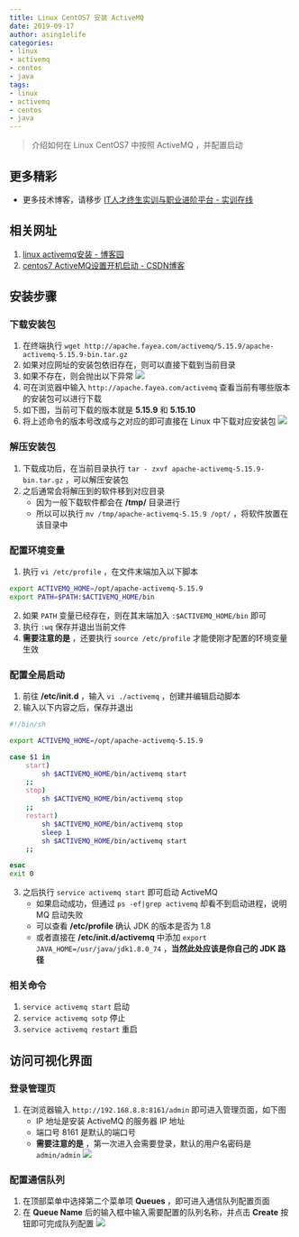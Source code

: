 ```yaml
---
title: Linux CentOS7 安装 ActiveMQ
date: 2019-09-17
author: asing1elife
categories:
- linux
- activemq
- centos
- java
tags:
- linux
- activemq
- centos
- java
---
```

> 介绍如何在 Linux CentOS7 中按照 ActiveMQ ，并配置启动  

## 更多精彩
*  更多技术博客，请移步 [IT人才终生实训与职业进阶平台 - 实训在线](https://shixun.online)

## 相关网址
1. [linux activemq安装 - 博客园](https://www.cnblogs.com/wenchengqingfeng/p/9896824.html)
2. [centos7 ActiveMQ设置开机启动 - CSDN博客](https://blog.csdn.net/u012249177/article/details/81322874)

## 安装步骤
### 下载安装包
1. 在终端执行 `wget http://apache.fayea.com/activemq/5.15.9/apache-activemq-5.15.9-bin.tar.gz`
2. 如果对应网址的安装包依旧存在，则可以直接下载到当前目录
3. 如果不存在，则会抛出以下异常
![](http://asing1elife.com/sources/images/3B36DF49-6161-4ACC-906A-0A2F0F3D2B8D.png)
4. 可在浏览器中输入 `http://apache.fayea.com/activemq` 查看当前有哪些版本的安装包可以进行下载
5. 如下图，当前可下载的版本就是 **5.15.9** 和 **5.15.10**
6. 将上述命令的版本号改成与之对应的即可直接在 Linux 中下载对应安装包
![](http://asing1elife.com/sources/images/913F65CD-2126-4605-B0F2-AC2C8AF20B0A.png)

### 解压安装包
1. 下载成功后，在当前目录执行 `tar - zxvf apache-activemq-5.15.9-bin.tar.gz` ，可以解压安装包
2. 之后通常会将解压到的软件移到对应目录
	* 因为一般下载软件都会在 **/tmp/** 目录进行
	* 所以可以执行 `mv /tmp/apache-activemq-5.15.9 /opt/` ，将软件放置在该目录中

### 配置环境变量
1. 执行 `vi /etc/profile` ，在文件末端加入以下脚本

```sh
export ACTIVEMQ_HOME=/opt/apache-activemq-5.15.9
export PATH=$PATH:$ACTIVEMQ_HOME/bin
```
2. 如果 `PATH` 变量已经存在，则在其末端加入 `:$ACTIVEMQ_HOME/bin` 即可
3. 执行 `:wq` 保存并退出当前文件
4. **需要注意的是** ，还要执行 `source /etc/profile` 才能使刚才配置的环境变量生效

### 配置全局启动
1. 前往 **/etc/init.d** ，输入 `vi ./activemq` ，创建并编辑启动脚本
2. 输入以下内容之后，保存并退出

```sh
#!/bin/sh

export ACTIVEMQ_HOME=/opt/apache-activemq-5.15.9

case $1 in
    start)
        sh $ACTIVEMQ_HOME/bin/activemq start
    ;;
    stop)
        sh $ACTIVEMQ_HOME/bin/activemq stop
    ;;
    restart)
        sh $ACTIVEMQ_HOME/bin/activemq stop
        sleep 1
        sh $ACTIVEMQ_HOME/bin/activemq start
    ;;

esac
exit 0
```
3. 之后执行 `service activemq start` 即可启动 ActiveMQ
	* 如果启动成功，但通过 `ps -ef|grep activemq` 却看不到启动进程，说明 MQ 启动失败
	* 可以查看 **/etc/profile** 确认 JDK 的版本是否为 1.8
	* 或者直接在 **/etc/init.d/activemq** 中添加 `export JAVA_HOME=/usr/java/jdk1.8.0_74` ，**当然此处应该是你自己的 JDK 路径**

### 相关命令
1. `service activemq start` 启动
2. `service activemq sotp` 停止
3. `service activemq restart` 重启

## 访问可视化界面
### 登录管理页
1. 在浏览器输入 `http://192.168.8.8:8161/admin` 即可进入管理页面，如下图
	* IP 地址是安装 ActiveMQ 的服务器 IP 地址
	* 端口号 8161 是默认的端口号
	* **需要注意的是** ，第一次进入会需要登录，默认的用户名密码是 `admin/admin`
![](http://asing1elife.com/sources/images/434378AE-6164-4C76-BF0E-6A8BC859FB58.png)

### 配置通信队列
1. 在顶部菜单中选择第二个菜单项 **Queues** ，即可进入通信队列配置页面
2. 在 **Queue Name** 后的输入框中输入需要配置的队列名称，并点击 **Create** 按钮即可完成队列配置
![](http://asing1elife.com/sources/images/23B7D2C1-CD57-4F8F-B8ED-4B1B231E46AC.png)

